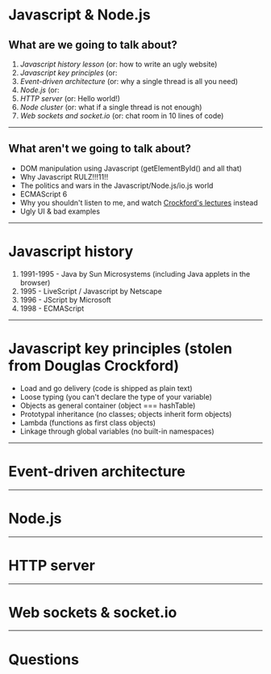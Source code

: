 Javascript & Node.js
====================

What are we going to talk about?
--------------------------------

1. *Javascript history lesson* (or: how to write an ugly website)
2. *Javascript key principles* (or:
2. *Event-driven architecture* (or: why a single thread is all you need)
3. *Node.js* (or:
4. *HTTP server* (or: Hello world!)
5. *Node cluster* (or: what if a single thread is not enough)
6. *Web sockets and socket.io* (or: chat room in 10 lines of code)



_____________________________________________________________________



What aren't we going to talk about?
-----------------------------------
* DOM manipulation using Javascript (getElementById() and all that)
* Why Javascript RULZ!!!11!!
* The politics and wars in the Javascript/Node.js/io.js world
* ECMAScript 6
* Why you shouldn't listen to me, and watch [Crockford's lectures](youtu.be/v2ifWcnQs6M) instead
* Ugly UI & bad examples



______________________________________________________________________


Javascript history
==================

1. 1991-1995 - Java by Sun Microsystems (including Java applets in the browser)
2. 1995 - LiveScript / Javascript by Netscape
3. 1996 - JScript by Microsoft
4. 1998 - ECMAScript

______________________________________________________________________


Javascript key principles (stolen from Douglas Crockford)
=========================================================

* Load and go delivery (code is shipped as plain text)
* Loose typing (you can't declare the type of your variable)
* Objects as general container (object === hashTable)
* Prototypal inheritance (no classes; objects inherit form objects)
* Lambda (functions as first class objects)
* Linkage through global variables (no built-in namespaces)


______________________________________________________________________

Event-driven architecture
=========================

______________________________________________________________________


Node.js
=======

______________________________________________________________________


HTTP server
===========

______________________________________________________________________


Web sockets & socket.io
=======================

______________________________________________________________________

Questions
=========
